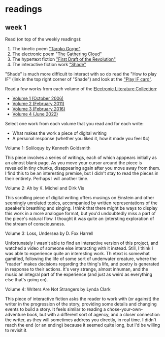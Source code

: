 # readings

## week 1

Read (on top of the weekly readings):
1. The kinetic poem ["Taroko Gorge"](https://collection.eliterature.org/3/work.html?work=taroko-gorge)
2. The electronic poem ["The Gathering Cloud"](https://luckysoap.com/thegatheringcloud/)
3. The hypertext fiction ["First Draft of the Revolution"](https://collection.eliterature.org/3/work.html?work=first-draft-of-the-revolution)
4. The interactive fiction work ["Shade"](https://pr-if.org/play/shade/)

"Shade" is much more difficult to interact with so do read the "How to play IF" (link in the top right corner of "Shade") and look at the ["Play IF card"](https://pr-if.org/doc/play-if-card/).

Read a few works from each volume of the [Electronic Literature Collection](https://collection.eliterature.org/):

* [Volume 1 (October 2006)](https://collection.eliterature.org/1/)
* [Volume 2 (February 2011)](https://collection.eliterature.org/2/)
* [Volume 3 (February 2016)](https://collection.eliterature.org/3/)
* [Volume 4 (June 2022)](https://collection.eliterature.org/4/)

Select one work from each volume that you read and for each write:

* What makes the work a piece of digital writing
* A personal response (whether you liked it, how it made you feel &c)

Volume 1: Soliloquy by Kenneth Goldsmith

This piece involves a series of writings, each of which apppears initially as an almost blank page. As you move your cursor around the piece is revealed in tiny chunks, disappearing again after you move away from them. I find this to be an interesting premise, but I didn't stay to read the pieces in their entirety. Perhaps I will another time. 

Volume 2: Ah by K. Michel and Dirk Vis

This scrolling piece of digital writing offers musings on Einstein and other seemingly unrelated topics, accompanied by written representations of the speaker's breathing and singing. I think that there might be ways to display this work in a more analogue format, but you'd undoubtedly miss a part of the piece's natural flow. I thought it was quite an ijntersting exploration of the stream of consciousness.

Volume 3: Loss, Undersea by D. Fox Harrell

Unfortunately I wasn't able to find an interactive version of this project, and watched a video of someone else interacting with it instead. Still, I think I was able to experience quite an interesting work. Th etext is somewhat gamified, following the life of some sort of underwater creature, where the "reader" makes decisions regarding the thing's life, and poetry is generated in response to their actions. It's very strange, almost inhuman, and the music an integral part of the experience (and just as weird as everything else that's going on).

Volume 4: Writers Are Not Strangers by Lynda Clark

This piece of interactive fiction asks the reader to work with (or against) the writer in the progression of the story, providing some details and changing events to build a story. It feels similar to reading a chose-your-own-adventure book, but with a different sort of agency, and a closer connection the writer, as they will sometimes address you directly, in real time. I didn't reach the end (or an ending) because it seemed quite long, but I'd be willing to revisit it. 
